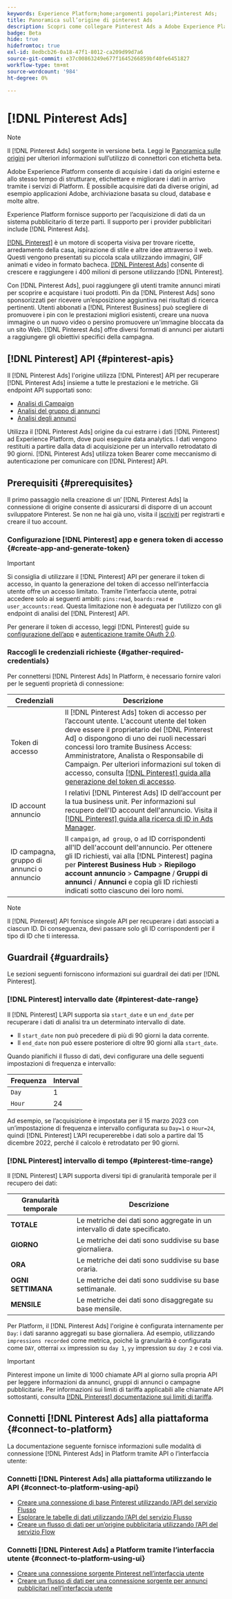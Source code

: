 ```yaml
---
keywords: Experience Platform;home;argomenti popolari;Pinterest Ads;
title: Panoramica sull’origine di pinterest Ads
description: Scopri come collegare Pinterest Ads a Adobe Experience Platform utilizzando le API o l’interfaccia utente.
badge: Beta
hide: true
hidefromtoc: true
exl-id: 8edbcb26-0a18-47f1-8012-ca209d99d7a6
source-git-commit: e37c00863249e677f1645266859bf40fe6451827
workflow-type: tm+mt
source-wordcount: '984'
ht-degree: 0%

---
```


# [!DNL Pinterest Ads]

>[!NOTE]
>
>Il [!DNL Pinterest Ads] sorgente in versione beta. Leggi le [Panoramica sulle origini](../../home.md#terms-and-conditions) per ulteriori informazioni sull’utilizzo di connettori con etichetta beta.

Adobe Experience Platform consente di acquisire i dati da origini esterne e allo stesso tempo di strutturare, etichettare e migliorare i dati in arrivo tramite i servizi di Platform. È possibile acquisire dati da diverse origini, ad esempio applicazioni Adobe, archiviazione basata su cloud, database e molte altre.

Experience Platform fornisce supporto per l’acquisizione di dati da un sistema pubblicitario di terze parti. Il supporto per i provider pubblicitari include [!DNL Pinterest Ads].

[[!DNL Pinterest]](https://www.pinterest.com) è un motore di scoperta visiva per trovare ricette, arredamento della casa, ispirazione di stile e altre idee attraverso il web. Questi vengono presentati su piccola scala utilizzando immagini, GIF animati e video in formato bacheca. [[!DNL Pinterest Ads]](https://ads.pinterest.com/) consente di crescere e raggiungere i 400 milioni di persone utilizzando [!DNL Pinterest].

Con [!DNL Pinterest Ads], puoi raggiungere gli utenti tramite annunci mirati per scoprire e acquistare i tuoi prodotti. Pin da [!DNL Pinterest Ads] sono sponsorizzati per ricevere un’esposizione aggiuntiva nei risultati di ricerca pertinenti. Utenti abbonati a [!DNL Pinterest Business] può scegliere di promuovere i pin con le prestazioni migliori esistenti, creare una nuova immagine o un nuovo video o persino promuovere un&#39;immagine bloccata da un sito Web. [!DNL Pinterest Ads] offre diversi formati di annunci per aiutarti a raggiungere gli obiettivi specifici della campagna.

## [!DNL Pinterest] API {#pinterest-apis}

Il [!DNL Pinterest Ads] l&#39;origine utilizza [!DNL Pinterest] API per recuperare [!DNL Pinterest Ads] insieme a tutte le prestazioni e le metriche. Gli endpoint API supportati sono:

* [Analisi di Campaign](https://developers.pinterest.com/docs/api/v5/#operation/campaigns/analytics)
* [Analisi del gruppo di annunci](https://developers.pinterest.com/docs/api/v5/#operation/ad_groups/analytics)
* [Analisi degli annunci](https://developers.pinterest.com/docs/api/v5/#operation/ads/analytics)

Utilizza il [!DNL Pinterest Ads] origine da cui estrarre i dati [!DNL Pinterest] ad Experience Platform, dove puoi eseguire data analytics. I dati vengono restituiti a partire dalla data di acquisizione per un intervallo retrodatato di 90 giorni. [!DNL Pinterest Ads] utilizza token Bearer come meccanismo di autenticazione per comunicare con [!DNL Pinterest] API.

## Prerequisiti {#prerequisites}

Il primo passaggio nella creazione di un’ [!DNL Pinterest Ads] la connessione di origine consente di assicurarsi di disporre di un account sviluppatore Pinterest. Se non ne hai già uno, visita il [iscriviti](https://www.pinterest.com/business/create/?next=https://developers.pinterest.com/account-setup/) per registrarti e creare il tuo account.

### Configurazione [!DNL Pinterest] app e genera token di accesso {#create-app-and-generate-token}

>[!IMPORTANT]
>
>Si consiglia di utilizzare il [!DNL Pinterest] API per generare il token di accesso, in quanto la generazione del token di accesso nell’interfaccia utente offre un accesso limitato. Tramite l’interfaccia utente, potrai accedere solo ai seguenti ambiti: `pins:read`, `boards:read` e `user_accounts:read`. Questa limitazione non è adeguata per l’utilizzo con gli endpoint di analisi del [!DNL Pinterest] API.

Per generare il token di accesso, leggi [!DNL Pinterest] guide su [configurazione dell’app](https://developers.pinterest.com/docs/getting-started/set-up-app/) e [autenticazione tramite OAuth 2.0](https://developers.pinterest.com/docs/getting-started/authentication/).

### Raccogli le credenziali richieste {#gather-required-credentials}

Per connettersi [!DNL Pinterest Ads] In Platform, è necessario fornire valori per le seguenti proprietà di connessione:

| Credenziali | Descrizione |
| --- | --- |
| Token di accesso | Il [!DNL Pinterest Ads] token di accesso per l’account utente. L&#39;account utente del token deve essere il proprietario del [!DNL Pinterest Ad] o dispongono di uno dei ruoli necessari concessi loro tramite Business Access: Amministratore, Analista o Responsabile di Campaign. Per ulteriori informazioni sul token di accesso, consulta [[!DNL Pinterest] guida alla generazione del token di accesso](https://developers.pinterest.com/docs/getting-started/set-up-app/). |
| ID account annuncio | I relativi [!DNL Pinterest Ads] ID dell’account per la tua business unit. Per informazioni sul recupero dell&#39;ID account dell&#39;annuncio. Visita il [[!DNL Pinterest] guida alla ricerca di ID in Ads Manager](https://help.pinterest.com/en/business/article/find-ids-in-ads-manager). |
| ID campagna, gruppo di annunci o annuncio | Il `campaign`, `ad group`, o `ad` ID corrispondenti all&#39;ID dell&#39;account dell&#39;annuncio. Per ottenere gli ID richiesti, vai alla [!DNL Pinterest] pagina per **Pinterest Business Hub** > **Riepilogo account annuncio** > **Campagne** / **Gruppi di annunci** / **Annunci** e copia gli ID richiesti indicati sotto ciascuno dei loro nomi. |

>[!NOTE]
>
>Il [!DNL Pinterest] API fornisce singole API per recuperare i dati associati a ciascun ID. Di conseguenza, devi passare solo gli ID corrispondenti per il tipo di ID che ti interessa.

## Guardrail {#guardrails}

Le sezioni seguenti forniscono informazioni sui guardrail dei dati per [!DNL Pinterest].

### [!DNL Pinterest] intervallo date {#pinterest-date-range}

Il [!DNL Pinterest] L’API supporta sia `start_date` e un `end_date` per recuperare i dati di analisi tra un determinato intervallo di date.

* Il `start_date` non può precedere di più di 90 giorni la data corrente.
* Il `end_date` non può essere posteriore di oltre 90 giorni alla `start_date`.

Quando pianifichi il flusso di dati, devi configurare una delle seguenti impostazioni di frequenza e intervallo:

| Frequenza | Interval |
| --- | --- |
| `Day` | 1 |
| `Hour` | 24 |

Ad esempio, se l’acquisizione è impostata per il 15 marzo 2023 con un’impostazione di frequenza e intervallo configurata su `Day=1` o `Hour=24`, quindi [!DNL Pinterest] L’API recupererebbe i dati solo a partire dal 15 dicembre 2022, perché il calcolo è retrodatato per 90 giorni.

### [!DNL Pinterest] intervallo di tempo {#pinterest-time-range}

Il [!DNL Pinterest] L’API supporta diversi tipi di granularità temporale per il recupero dei dati:

| Granularità temporale | Descrizione |
| --- | --- |
| **TOTALE** | Le metriche dei dati sono aggregate in un intervallo di date specificato. |
| **GIORNO** | Le metriche dei dati sono suddivise su base giornaliera. |
| **ORA** | Le metriche dei dati sono suddivise su base oraria. |
| **OGNI SETTIMANA** | Le metriche dei dati sono suddivise su base settimanale. |
| **MENSILE** | Le metriche dei dati sono disaggregate su base mensile. |

Per Platform, il [!DNL Pinterest Ads] l&#39;origine è configurata internamente per `Day`: i dati saranno aggregati su base giornaliera. Ad esempio, utilizzando `impressions recorded` come metrica, poiché la granularità è configurata come `DAY`, otterrai `xx` impression su `day 1`, `yy` impression su `day 2` e così via.

>[!IMPORTANT]
>
>Pinterest impone un limite di 1000 chiamate API al giorno sulla propria API per leggere informazioni da annunci, gruppi di annunci o campagne pubblicitarie. Per informazioni sui limiti di tariffa applicabili alle chiamate API sottostanti, consulta [[!DNL Pinterest] documentazione sui limiti di tariffa](https://developers.pinterest.com/docs/reference/ratelimits/).

## Connetti [!DNL Pinterest Ads] alla piattaforma {#connect-to-platform}

La documentazione seguente fornisce informazioni sulle modalità di connessione [!DNL Pinterest Ads] in Platform tramite API o l’interfaccia utente:

### Connetti [!DNL Pinterest Ads] alla piattaforma utilizzando le API {#connect-to-platform-using-api}

* [Creare una connessione di base Pinterest utilizzando l’API del servizio Flusso](../../tutorials/api/create/advertising/pinterest-ads.md)
* [Esplorare le tabelle di dati utilizzando l’API del servizio Flusso](../../tutorials/api/explore/tabular.md)
* [Creare un flusso di dati per un’origine pubblicitaria utilizzando l’API del servizio Flow](../../tutorials/api/collect/advertising.md)

### Connetti [!DNL Pinterest Ads] a Platform tramite l’interfaccia utente {#connect-to-platform-using-ui}

* [Creare una connessione sorgente Pinterest nell’interfaccia utente](../../tutorials/ui/create/advertising/pinterest-ads.md)
* [Creare un flusso di dati per una connessione sorgente per annunci pubblicitari nell’interfaccia utente](../../tutorials/ui/dataflow/advertising.md)
